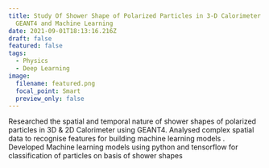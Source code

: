 ```yaml
---
title: Study Of Shower Shape of Polarized Particles in 3-D Calorimeter using
  GEANT4 and Machine Learning
date: 2021-09-01T18:13:16.216Z
draft: false
featured: false
tags:
  - Physics
  - Deep Learning
image:
  filename: featured.png
  focal_point: Smart
  preview_only: false
---
```

Researched the spatial and temporal nature of shower shapes of polarized particles in 3D & 2D Calorimeter using GEANT4. Analysed complex spatial data to recognise features for building machine learning models
. Developed Machine learning models using python and tensorflow for classification of particles on basis of shower shapes
